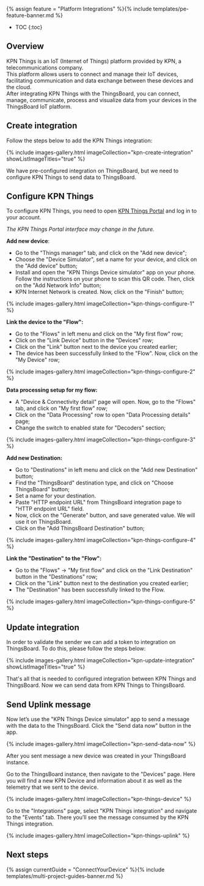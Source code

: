{% assign feature = "Platform Integrations" %}{% include templates/pe-feature-banner.md %}

* TOC
{:toc}

## Overview

KPN Things is an IoT (Internet of Things) platform provided by KPN, a telecommunications company.  
This platform allows users to connect and manage their IoT devices, facilitating communication and data exchange between these devices and the cloud.  
After integrating KPN Things with the ThingsBoard, you can connect, manage, communicate, process and visualize data from your devices in the ThingsBoard IoT platform.

<object width="100%" style="max-width: max-content;" data="https://img.thingsboard.io/user-guide/integrations/http-integration.svg"></object>

## Create integration

Follow the steps below to add the KPN Things integration:

{% include images-gallery.html imageCollection="kpn-create-integration" showListImageTitles="true" %}

We have pre-configured integration on ThingsBoard, but we need to configure KPN Things to send data to ThingsBoard.

## Configure KPN Things

To configure KPN Things, you need to open [KPN Things Portal](https://portal.kpnthings.com/) and log in to your account.

*The KPN Things Portal interface may change in the future.*

**Add new device**:

- Go to the "Things manager" tab, and click on the "Add new device";
- Choose the "Device Simulator", set a name for your device, and click on the "Add device" button;
- Install and open the "KPN Things Device simulator" app on your phone. Follow the instructions on your phone to scan this QR code. Then, click on the "Add Network Info" button;
- KPN Internet Network is created. Now, click on the "Finish" button;
 
{% include images-gallery.html imageCollection="kpn-things-configure-1" %}

**Link the device to the "Flow":**

- Go to the "Flows" in left menu and click on the "My first flow" row;
- Click on the "Link Device" button in the "Devices" row;
- Click on the "Link" button next to the device you created earlier;
- The device has been successfully linked to the "Flow". Now, click on the "My Device" row;

{% include images-gallery.html imageCollection="kpn-things-configure-2" %}

**Data processing setup for my flow:**

- A "Device & Connectivity detail" page will open. Now, go to the "Flows" tab, and click on "My first flow" row;
- Click on the "Data Processing" row to open "Data Processing details" page;
- Change the switch to enabled state for "Decoders" section;

{% include images-gallery.html imageCollection="kpn-things-configure-3" %}

**Add new Destination:**

- Go to "Destinations" in left menu and click on the "Add new Destination" button;
- Find the "ThingsBoard" destination type, and click on "Choose ThingsBoard" button;
- Set a name for your destination. 
- Paste "HTTP endpoint URL" from ThingsBoard integration page to "HTTP endpoint URL" field. 
- Now, click on the "Generate" button, and save generated value. We will use it on ThingsBoard. 
- Click on the "Add ThingsBoard Destination" button;

{% include images-gallery.html imageCollection="kpn-things-configure-4" %}

**Link the "Destination" to the "Flow":**

- Go to the "Flows" -> "My first flow" and click on the "Link Destination" button in the "Destinations" row;
- Click on the "Link" button next to the destination you created earlier;
- The "Destination" has been successfully linked to the Flow.

{% include images-gallery.html imageCollection="kpn-things-configure-5" %}

## Update integration

In order to validate the sender we can add a token to integration on ThingsBoard. To do this, please follow the steps below:

{% include images-gallery.html imageCollection="kpn-update-integration" showListImageTitles="true" %}

That's all that is needed to configured integration between KPN Things and ThingsBoard. Now we can send data from KPN Things to ThingsBoard.

## Send Uplink message

Now let’s use the "KPN Things Device simulator" app to send a message with the data to the ThingsBoard. Click the "Send data now" button in the app. 

{% include images-gallery.html imageCollection="kpn-send-data-now" %}

After you sent message a new device was created in your ThingsBoard instance.

Go to the ThingsBoard instance, then navigate to the "Devices" page. Here you will find a new KPN Device and information about it as well as the telemetry that we sent to the device.

{% include images-gallery.html imageCollection="kpn-things-device" %}

Go to the "Integrations" page, select "KPN Things integration" and navigate to the "Events" tab. There you’ll see the message consumed by the KPN Things integration.

{% include images-gallery.html imageCollection="kpn-things-uplink" %}

## Next steps

{% assign currentGuide = "ConnectYourDevice" %}{% include templates/multi-project-guides-banner.md %}